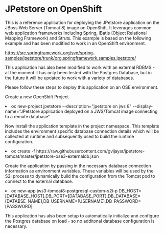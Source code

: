 # JPetstore on OpenShift

This is a reference application for deploying the JPetstore application on the JBoss Web Server (Tomcat 8) image on OpenShift. It leverages common web application frameworks including Spring, IBatis (Object Relational Mapping Framework) and Struts. This example is based on the following example and has been modified to work in an OpenShift environment.

https://src.springframework.org/svn/spring-samples/jpetstore/trunk/org.springframework.samples.jpetstore/

This application has also been modified to work with an external RDBMS - at the moment it has only been tested with the Postgres Database, but in the future it will be updated to work with a variety of databases. 

Please follow these steps to deploy this application on an OSE environment.

Create a new OpenShift Project
<li>oc new-project jpetstore --description="jpetstore on jws 8" --display-name="JPetstore application deployed on a JWS/Tomcat image connecting to a remote database" 

Now install the application template in the project namespace. This template includes the environment specific database connection details which will be collected at runtime and subsequently used to build the runtime configuration.
<li>oc create -f https://raw.githubusercontent.com/gvijayar/jpetstore-tomcat/master/jpetstore-ose3-externaldb.json

Create the application by passing in the necessary database connection information as environment variables. These variables will be used by the S2I process to dynamically build the configuration from the Tomcat pod to connect to the external database.
<li>oc new-app jws3-tomcat8-postgresql-custom-s2i-p DB_HOST=[DATABASE_HOST],DB_PORT=[DATABASE_PORT],DB_DATABASE=[DATABSE_NAME],DB_USERNAME=[USERNAME],DB_PASSWORD=[PASSWORD]

This application has also been setup to automatically initialize and configure the Postgres database on load - so no additonal database configuration is necessary.

